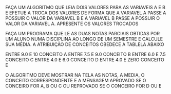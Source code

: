 FAÇA UM ALGORITMO QUE LEIA DOIS VALORES PARA AS VARIAVEIS A E B E EFETUE A TROCA DOS VALORES DE FORMA QUE A VARIAVEL A PASSE A POSSUIR O VALOR DA VARIAVEL B E A VARIAVEL B PASSE A POSSUIR O VALOR DA VARIAVEL A. APRESENTE OS VALORES TROCADOS



FAÇA UM PROGRAMA QUE LE AS DUAS NOTAS PARCIAIS OBTIDAS POR UM ALUNO NUMA DISCIPLINA AO LONGO DE UM SEMESTRE E CALCULE SUA MÉDIA. A ATRIBUIÇÃO DE CONCEITOS OBEDECE A TABLELA ABAIXO

ENTRE 9.0 E 10 CONCEITO A
ENTRE 7.5 E 9.0 CONCEITO B
ENTRE 6.0 E 7.5 CONCEITO C
ENTRE 4.0 E 6.0 CONCEITO D
ENTRE 4.0 E ZERO CONCEITO E

O ALGORITMO DEVE MOSTRAR NA TELA AS NOTAS, A MEDIA, O CONCEITO CORRESPONDENTE E A MENSAGEM APROVADO SE O CONCEIRO FOR A, B OU C OU REPROVADO SE O CONCEIRO FOR D OU E